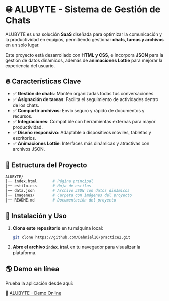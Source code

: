 # 🌐 ALUBYTE - Sistema de Gestión de Chats

ALUBYTE es una solución **SaaS** diseñada para optimizar la comunicación y la productividad en equipos, permitiendo gestionar **chats, tareas y archivos** en un solo lugar.

Este proyecto está desarrollado con **HTML y CSS**, e incorpora **JSON** para la gestión de datos dinámicos, además de **animaciones Lottie** para mejorar la experiencia del usuario.

## 🔥 Características Clave

- ✅ **Gestión de chats**: Mantén organizadas todas tus conversaciones.
- ✅ **Asignación de tareas**: Facilita el seguimiento de actividades dentro de los chats.
- ✅ **Compartir archivos**: Envío seguro y rápido de documentos y recursos.
- ✅ **Integraciones**: Compatible con herramientas externas para mayor productividad.
- ✅ **Diseño responsivo**: Adaptable a dispositivos móviles, tabletas y escritorios.
- ✅ **Animaciones Lottie**: Interfaces más dinámicas y atractivas con archivos JSON.

## 📂 Estructura del Proyecto

```bash
ALUBYTE/
│── index.html       # Página principal  
│── estilo.css       # Hoja de estilos  
│── data.json        # Archivo JSON con datos dinámicos  
│── Imagenes/        # Carpeta con imágenes del proyecto  
│── README.md        # Documentación del proyecto  
```

## 🚀 Instalación y Uso

1. **Clona este repositorio** en tu máquina local:

   ```bash
   git clone https://github.com/Dahniel10/practice2.git
   ```

2. **Abre el archivo `index.html`** en tu navegador para visualizar la plataforma.

## 🌎 Demo en línea

Prueba la aplicación desde aquí:

🔗 [ALUBYTE - Demo Online](https://gabrielmy35.github.io/CASO2/)
